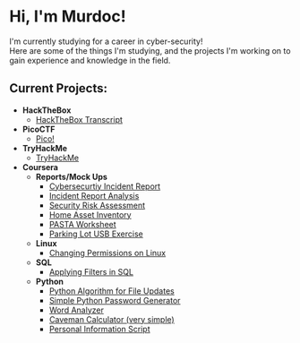 <h1>Hi, I'm Murdoc!</h1>
I'm currently studying for a career in cyber-security!
<br>Here are some of the things I'm studying, and the projects I'm working on to gain experience and knowledge in the field.</br>

<h2>Current Projects:</h2>

- <b>HackTheBox</b>
  - [HackTheBox Transcript](https://github.com/HughesM-Sec/HughesM-Sec/blob/main/HTB%20Academy%20Student%20Transcript.pdf)
- <b>PicoCTF</b>
  - [Pico!](https://play.picoctf.org/users/nightcap) <b></b>
- <b>TryHackMe</b>
  - [TryHackMe](https://tryhackme.com/p/Sam.R.Ai)
- <b>Coursera</b>
    - <b>Reports/Mock Ups</b>
      - [Cybersecurtiy Incident Report](https://github.com/HughesM-Sec/HughesM-Sec/blob/main/Cybersecurity%20incident%20report%20network%20traffic%20analysis.pdf)
      - [Incident Report Analysis](https://github.com/HughesM-Sec/HughesM-Sec/blob/main/Incident%20report%20analysis.pdf)
      - [Security Risk Assessment](https://github.com/HughesM-Sec/HughesM-Sec/blob/main/Security%20risk%20assessment%20report.pdf)
      - [Home Asset Inventory](https://github.com/HughesM-Sec/HughesM-Sec/blob/main/Home%20asset%20inventory%20-%20Sheet1.pdf)
      - [PASTA Worksheet](https://github.com/HughesM-Sec/HughesM-Sec/blob/main/PASTA%20worksheet.pdf)
      - [Parking Lot USB Exercise](https://github.com/HughesM-Sec/HughesM-Sec/blob/main/Parking%20lot%20USB%20exercise.pdf)
   - <b>Linux</b>
      - [Changing Permissions on Linux](https://github.com/HughesM-Sec/HughesM-Sec/blob/main/File%20permissions%20in%20Linux.pdf)
  - <b>SQL</b>
    - [Applying Filters in SQL](https://github.com/HughesM-Sec/HughesM-Sec/blob/main/Apply%20filters%20to%20SQL%20queries.pdf)
  - <b>Python</b>
    - [Python Algorithm for File Updates](https://github.com/HughesM-Sec/HughesM-Sec/blob/main/Algorithm%20for%20file%20updates%20in%20Python.pdf)
    - [Simple Python Password Generator](https://github.com/HughesM-Sec/HughesM-Sec/blob/main/Python%20Projects/Password%20Gen.py)
    - [Word Analyzer](https://github.com/HughesM-Sec/HughesM-Sec/blob/main/Python%20Projects/Word%20Analyzer.py)
    - [Caveman Calculator (very simple)](https://github.com/HughesM-Sec/HughesM-Sec/blob/main/Python%20Projects/CavemanCalculator.py)
    - [Personal Information Script](https://github.com/HughesM-Sec/HughesM-Sec/blob/main/Python%20Projects/Personal%20Info%20Tracker.py)
<!--

